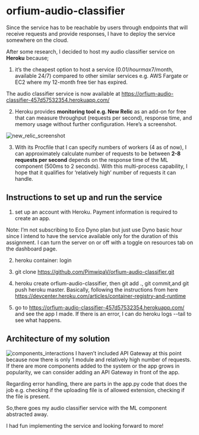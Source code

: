 # orfium-audio-classifier

Since the service has to be reachable by users through endpoints that will receive requests and provide responses, I have to deploy the service somewhere on the cloud.

After some research, I decided to host my audio classifier service on **Heroku** because;

1. it’s the cheapest option to host a service ($0.01/hour max$7/month, available 24/7) compared to other similar services e.g. AWS Fargate or EC2 where my 12-month free tier has expired.

The audio classifier service is now available at https://orfium-audio-classifier-457d57532354.herokuapp.com/


2. Heroku provides **monitoring tool e.g. New Relic** as an add-on for free that can measure throughput (requests per second), response time, and memory usage without further configuration. Here’s a screenshot.

![new_relic_screenshot](https://github.com/PimwipaV/orfium-audio-classifier/assets/36345485/dcef9a28-f2ba-49bc-8d19-5342fa9f5f6b)



3. With its Procfile that I can specify numbers of workers (4 as of now), I can approximately calculate number of requests to be between **2-8 requests per second** depends on the response time of the ML component (500ms to 2 seconds). With this multi-process capability, I hope that it qualifies for ‘relatively high’ number of requests it can handle.




## Instructions to set up and run the service 
1. set up an account with Heroku. Payment information is required to create an app.

Note: I’m not subscribing to Eco Dyno plan but just use Dyno basic hour since I intend to have the service available only for the duration of this assignment. I can turn the server on or off with a toggle on resources tab on the dashboard page.

2. heroku container: login

3. git clone https://github.com/PimwipaV/orfium-audio-classifier.git

4. heroku create orfium-audio-classifier, then git add ., git commit,and git push heroku master. Basically, following the instructions from here https://devcenter.heroku.com/articles/container-registry-and-runtime

5. go to https://orfium-audio-classifier-457d57532354.herokuapp.com/ and see the app I made. If there is an error, I can do heroku logs --tail to see what happens.


## Architecture of my solution
![components_interactions](https://github.com/PimwipaV/orfium-audio-classifier/assets/36345485/769f4872-c7ee-4058-9d65-c3c1dbcd794c)
I haven’t included API Gateway at this point because now there is only 1 module and relatively high number of requests. If there are more components added to the system or the app grows in popularity, we can consider adding an API Gateway in front of the app.

Regarding error handling, there are parts in the app.py code that does the job e.g. checking if the uploading file is of allowed extension, checking if the file is present.

So,there goes my audio classifier service with the ML component abstracted away.

I had fun implementing the service and looking forward to more!

